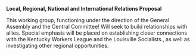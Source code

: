 **Local, Regional, National and International Relations Proposal**

This working group, functioning under the direction of the General Assembly and the Central Committee! Will seek to build relationships with allies. Special emphasis will be placed on establishing closer connections with the Kentucky Workers League and the Louisville Socialists., as well as investigating other regional opportunities.
